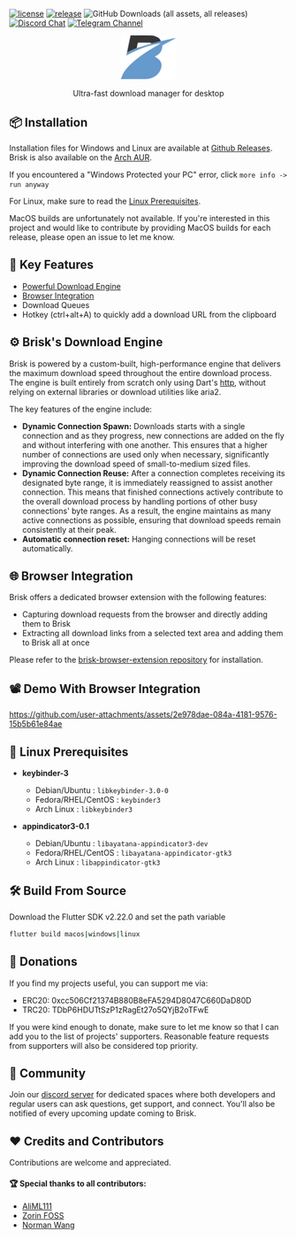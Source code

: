 [![license](https://img.shields.io/github/license/AminBhst/brisk?style=flat-square)](https://github.com/AminBhst/brisk/blob/main/LICENSE)
[![release](https://img.shields.io/github/v/release/AminBhst/brisk?style=flat-square)](https://github.com/AminBhst/brisk/releases)
![GitHub Downloads (all assets, all releases)](https://img.shields.io/github/downloads/AminBhst/brisk/total?style=flat-square)
<a href="https://discord.gg/3mpSsVWF"><img alt="Discord Chat" src="https://img.shields.io/discord/1298990692000989225?color=5865F2&label=discord&style=flat-square"></a>
[![Telegram Channel](https://img.shields.io/badge/Channel-Telegram-blue.svg?logo=telegram&style=flat-square)](https://t.me/ryedev)

[//]: # (![Static Badge]&#40;https://img.shields.io/badge/Channel-Youtube-red?style=flat-square&logo=youtube&link=https%3A%2F%2Fwww.youtube.com%2F%40ryedev&#41;)


<p align="center">
<img width="100" src="assets/icons/logo.png" alt="Brisk">
<p align="center">Ultra-fast download manager for desktop</pal>
</p>

## :package: Installation

Installation files for Windows and Linux are available at [Github Releases](https://github.com/AminBhst/brisk/releases/).
Brisk is also available on the [Arch AUR](https://aur.archlinux.org/packages/brisk-bin).

If you encountered a "Windows Protected your PC" error, click `more info -> run anyway`

For Linux, make sure to read the [Linux Prerequisites](#key-linux-prerequisites).

MacOS builds are unfortunately not available. If you're interested in this project and would like to contribute by providing MacOS builds for each release, please open an issue to let me know.

## :rocket: Key Features

- [Powerful Download Engine](#gear-brisks-download-engine)
- [Browser Integration](#globe_with_meridians-browser-integration)
- Download Queues
- Hotkey (ctrl+alt+A) to quickly add a download URL from the clipboard

## :gear: Brisk's Download Engine
Brisk is powered by a custom-built, high-performance engine that delivers the maximum download speed throughout the entire download process. The engine is built entirely from scratch only using Dart's [http](https://github.com/dart-lang/http), without relying on external libraries or download utilities like aria2.

The key features of the engine include:
- **Dynamic Connection Spawn:** Downloads starts with a single connection and as they progress, new connections are added on the fly and without interfering with one another. This ensures that a higher number of connections are used only when necessary, significantly improving the download speed of small-to-medium sized files.
- **Dynamic Connection Reuse:** After a connection completes receiving its designated byte range, it is immediately reassigned to assist another connection. This means that finished connections actively contribute to the overall download process by handling portions of other busy connections' byte ranges. As a result, the engine maintains as many active connections as possible, ensuring that download speeds remain consistently at their peak.
- **Automatic connection reset:** Hanging connections will be reset automatically.

## :globe_with_meridians: Browser Integration
Brisk offers a dedicated browser extension with the following features:
- Capturing download requests from the browser and directly adding them to Brisk
- Extracting all download links from a selected text area and adding them to Brisk all at once

Please refer to the [brisk-browser-extension repository](https://github.com/AminBhst/brisk-browser-extension) for installation.


## :film_projector: Demo With Browser Integration


https://github.com/user-attachments/assets/2e978dae-084a-4181-9576-15b5b61e84ae


## :key: Linux Prerequisites

  - **keybinder-3**
     - Debian/Ubuntu : ```libkeybinder-3.0-0```
     - Fedora/RHEL/CentOS : ```keybinder3```
     - Arch Linux : ```libkeybinder3```

  - **appindicator3-0.1**
     - Debian/Ubuntu : ```libayatana-appindicator3-dev```
     - Fedora/RHEL/CentOS : ```libayatana-appindicator-gtk3```
     - Arch Linux : ```libappindicator-gtk3```


## :hammer_and_wrench: Build From Source

Download the Flutter SDK v2.22.0 and set the path variable

```bash
flutter build macos|windows|linux
```

## :money_with_wings: Donations
If you find my projects useful, you can support me via:
- ERC20: 0xcc506Cf21374B880B8eFA5294D8047C660DaD80D
- TRC20: TDbP6HDUTtSzP1zRagEt27o5QYjB2oTFwE

If you were kind enough to donate, make sure to let me know so that I can add you to the list of projects' supporters. Reasonable feature requests from supporters will also be considered top priority.

## :busts_in_silhouette: Community
Join our [discord server](https://discord.gg/g8fwgZ84) for dedicated spaces where both developers and regular users can ask questions, get support, and connect. You'll also be notified of every upcoming update coming to Brisk.

## :heart: Credits and Contributors
Contributions are welcome and appreciated.

#### :trophy: Special thanks to all contributors:
- [AliML111](https://github.com/AliML111)
- [Zorin FOSS](https://github.com/ZorinFoss)
- [Norman Wang](https://github.com/Norman-w)
